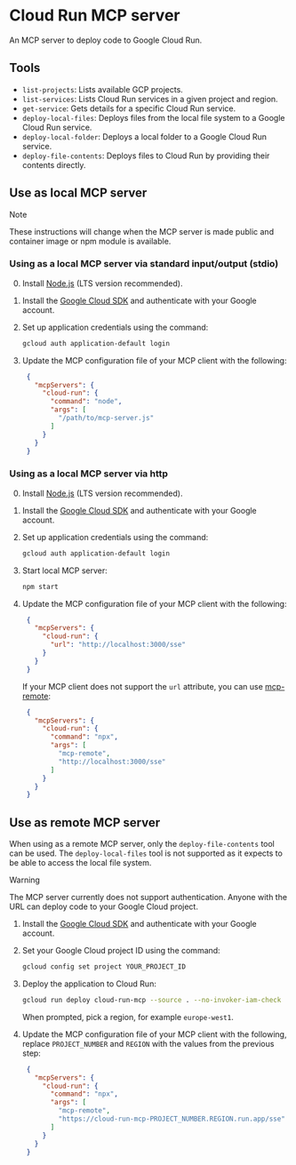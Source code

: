 # Cloud Run MCP server

An MCP server to deploy code to Google Cloud Run.

## Tools

- `list-projects`: Lists available GCP projects.
- `list-services`: Lists Cloud Run services in a given project and region.
- `get-service`: Gets details for a specific Cloud Run service.
- `deploy-local-files`: Deploys files from the local file system to a Google Cloud Run service.
- `deploy-local-folder`: Deploys a local folder to a Google Cloud Run service.
- `deploy-file-contents`: Deploys files to Cloud Run by providing their contents directly.

## Use as local MCP server

> [!NOTE]  
> These instructions will change when the MCP server is made public and container image or npm module is available.

### Using as a local MCP server via standard input/output (stdio)

0. Install [Node.js](https://nodejs.org/en/download/) (LTS version recommended).

1. Install the [Google Cloud SDK](https://cloud.google.com/sdk/docs/install) and authenticate with your Google account.

2. Set up application credentials using the command:
   ```bash
   gcloud auth application-default login
   ```
3. Update the MCP configuration file of your MCP client with the following:
   ```json 
    {
      "mcpServers": {
        "cloud-run": {
          "command": "node",
          "args": [
            "/path/to/mcp-server.js"
          ]
        }
      }
    }
   ```

### Using as a local MCP server via http

0. Install [Node.js](https://nodejs.org/en/download/) (LTS version recommended).

1. Install the [Google Cloud SDK](https://cloud.google.com/sdk/docs/install) and authenticate with your Google account.

2. Set up application credentials using the command:
   ```bash
   gcloud auth application-default login
   ```
3. Start local MCP server:
   ```bash
   npm start
   ```

4. Update the MCP configuration file of your MCP client with the following:

   ```json 
    {
      "mcpServers": {
        "cloud-run": {
          "url": "http://localhost:3000/sse"
        }
      }
    }
   ```

   If your MCP client does not support the `url` attribute, you can use [mcp-remote](https://www.npmjs.com/package/mcp-remote):

   ```json 
    {
      "mcpServers": {
        "cloud-run": {
          "command": "npx",
          "args": [
            "mcp-remote",
            "http://localhost:3000/sse"
          ]
        }
      }
    }
   ```

## Use as remote MCP server

When using as a remote MCP server, only the `deploy-file-contents` tool can be used. The `deploy-local-files` tool is not supported as it expects to be able to access the local file system.

> [!WARNING]  
> The MCP server currently does not support authentication. Anyone with the URL can deploy code to your Google Cloud project.

1. Install the [Google Cloud SDK](https://cloud.google.com/sdk/docs/install) and authenticate with your Google account.

2. Set your Google Cloud project ID using the command:
   ```bash
   gcloud config set project YOUR_PROJECT_ID
   ```
3. Deploy the application to Cloud Run:
   ```bash
   gcloud run deploy cloud-run-mcp --source . --no-invoker-iam-check
   ```
   When prompted, pick a region, for example `europe-west1`.

4. Update the MCP configuration file of your MCP client with the following, replace `PROJECT_NUMBER` and `REGION` with the values from the previous step:
   ```json 
    {
      "mcpServers": {
        "cloud-run": {
          "command": "npx",
          "args": [
            "mcp-remote",
            "https://cloud-run-mcp-PROJECT_NUMBER.REGION.run.app/sse"
          ]
        }
      }
    }
   ```
